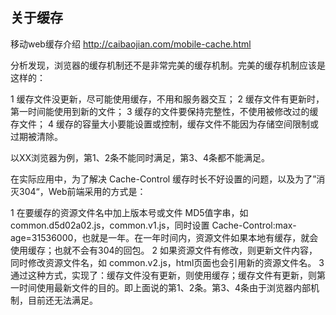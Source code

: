 
## 关于缓存

移动web缓存介绍 http://caibaojian.com/mobile-cache.html

分析发现，浏览器的缓存机制还不是非常完美的缓存机制。完美的缓存机制应该是这样的：

1 缓存文件没更新，尽可能使用缓存，不用和服务器交互；
2 缓存文件有更新时，第一时间能使用到新的文件；
3 缓存的文件要保持完整性，不使用被修改过的缓存文件；
4 缓存的容量大小要能设置或控制，缓存文件不能因为存储空间限制或过期被清除。

以XX浏览器为例，第1、2条不能同时满足，第3、4条都不能满足。

在实际应用中，为了解决 Cache-Control 缓存时长不好设置的问题，以及为了”消灭304“，Web前端采用的方式是：

1 在要缓存的资源文件名中加上版本号或文件 MD5值字串，如 common.d5d02a02.js，common.v1.js，同时设置 Cache-Control:max-age=31536000，也就是一年。在一年时间内，资源文件如果本地有缓存，就会使用缓存；也就不会有304的回包。
2 如果资源文件有修改，则更新文件内容，同时修改资源文件名，如 common.v2.js，html页面也会引用新的资源文件名。
3 通过这种方式，实现了：缓存文件没有更新，则使用缓存；缓存文件有更新，则第一时间使用最新文件的目的。即上面说的第1、2条。第3、4条由于浏览器内部机制，目前还无法满足。

